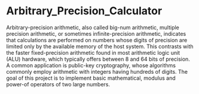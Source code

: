 # Arbitrary_Precision_Calculator

Arbitrary-precision arithmetic, also called big-num arithmetic, multiple precision arithmetic, or sometimes infinite-precision arithmetic, indicates that calculations are performed on numbers whose digits of precision are limited only by the available memory of the host system. This contrasts with the faster fixed-precision arithmetic found in most arithmetic logic unit (ALU) hardware, which typically offers between 8 and 64 bits of precision. 
A common application is public-key cryptography, whose algorithms commonly employ arithmetic with integers having hundreds of digits. The goal of this project is to implement basic mathematical, modulus and power-of operators of two large numbers.
